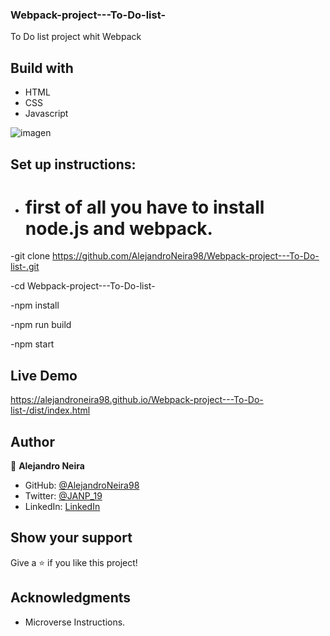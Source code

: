 ### Webpack-project---To-Do-list-
To Do list project whit Webpack 

## Build with

- HTML
- CSS
- Javascript
 
![imagen](https://user-images.githubusercontent.com/93448210/148102496-ed20c529-bf6b-4eee-8b5c-1cf9f1cb4bdd.png)

## Set up instructions:

- # first of all you have to install node.js and webpack.

-git clone https://github.com/AlejandroNeira98/Webpack-project---To-Do-list-.git

-cd Webpack-project---To-Do-list-

-npm install  

-npm run build

-npm start

## Live Demo

https://alejandroneira98.github.io/Webpack-project---To-Do-list-/dist/index.html

## Author

👤 **Alejandro Neira**

- GitHub: [@AlejandroNeira98](https://github.com/AlejandroNeira98)
- Twitter: [@JANP_19](https://twitter.com/JANP_19)
- LinkedIn: [LinkedIn](https://www.linkedin.com/in/alejandro-neira-0b45b6226/)

## Show your support

Give a ⭐️ if you like this project!

## Acknowledgments

- Microverse Instructions.
